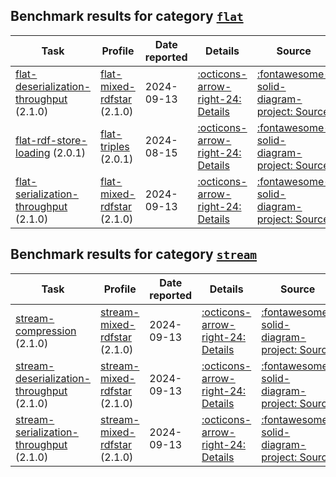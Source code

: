 ## Benchmark results for category [`flat`](https://w3id.org/riverbench/v/dev/categories/flat)

Task | Profile | Date reported | Details | Source
--- | --- | --- | --- | ---
[flat-deserialization-throughput](https://w3id.org/riverbench/v/dev/tasks/flat-deserialization-throughput) (2.1.0) | [flat-mixed-rdfstar](https://w3id.org/riverbench/v/dev/profiles/flat-mixed-rdfstar) (2.1.0) | 2024-09-13 | [:octicons-arrow-right-24: Details](https://w3id.org/riverbench/v/dev/tasks/flat-deserialization-throughput/results#RAtmEEd56vH0MPOZ5tXJJ6UZUKjbWd2EBnZRtXEFX5OnY) | [:fontawesome-solid-diagram-project: Source](https://w3id.org/np/RAtmEEd56vH0MPOZ5tXJJ6UZUKjbWd2EBnZRtXEFX5OnY)
[flat-rdf-store-loading](https://w3id.org/riverbench/v/dev/tasks/flat-rdf-store-loading) (2.0.1) | [flat-triples](https://w3id.org/riverbench/v/dev/profiles/flat-triples) (2.0.1) | 2024-08-15 | [:octicons-arrow-right-24: Details](https://w3id.org/riverbench/v/dev/tasks/flat-rdf-store-loading/results#RAyFZlqsYQ_w-j5cah_gI8WBIZxiVSM4ocWHD_tnyjLxs) | [:fontawesome-solid-diagram-project: Source](https://w3id.org/np/RAyFZlqsYQ_w-j5cah_gI8WBIZxiVSM4ocWHD_tnyjLxs)
[flat-serialization-throughput](https://w3id.org/riverbench/v/dev/tasks/flat-serialization-throughput) (2.1.0) | [flat-mixed-rdfstar](https://w3id.org/riverbench/v/dev/profiles/flat-mixed-rdfstar) (2.1.0) | 2024-09-13 | [:octicons-arrow-right-24: Details](https://w3id.org/riverbench/v/dev/tasks/flat-serialization-throughput/results#RAp7uZ1ny8ycRNBgUPN7Kad_P3i2kolRTMxb8T29L3wBs) | [:fontawesome-solid-diagram-project: Source](https://w3id.org/np/RAp7uZ1ny8ycRNBgUPN7Kad_P3i2kolRTMxb8T29L3wBs)


## Benchmark results for category [`stream`](https://w3id.org/riverbench/v/dev/categories/stream)

Task | Profile | Date reported | Details | Source
--- | --- | --- | --- | ---
[stream-compression](https://w3id.org/riverbench/v/dev/tasks/stream-compression) (2.1.0) | [stream-mixed-rdfstar](https://w3id.org/riverbench/v/dev/profiles/stream-mixed-rdfstar) (2.1.0) | 2024-09-13 | [:octicons-arrow-right-24: Details](https://w3id.org/riverbench/v/dev/tasks/stream-compression/results#RAGrE5KKZf4FeAAu7MoaIWBQmgave7TLS_9LNu9vZi-_M) | [:fontawesome-solid-diagram-project: Source](https://w3id.org/np/RAGrE5KKZf4FeAAu7MoaIWBQmgave7TLS_9LNu9vZi-_M)
[stream-deserialization-throughput](https://w3id.org/riverbench/v/dev/tasks/stream-deserialization-throughput) (2.1.0) | [stream-mixed-rdfstar](https://w3id.org/riverbench/v/dev/profiles/stream-mixed-rdfstar) (2.1.0) | 2024-09-13 | [:octicons-arrow-right-24: Details](https://w3id.org/riverbench/v/dev/tasks/stream-deserialization-throughput/results#RAvhuNcn-wJqqlt62ICv5Z5mjCGcZTFMV8U7CNWeOPjTo) | [:fontawesome-solid-diagram-project: Source](https://w3id.org/np/RAvhuNcn-wJqqlt62ICv5Z5mjCGcZTFMV8U7CNWeOPjTo)
[stream-serialization-throughput](https://w3id.org/riverbench/v/dev/tasks/stream-serialization-throughput) (2.1.0) | [stream-mixed-rdfstar](https://w3id.org/riverbench/v/dev/profiles/stream-mixed-rdfstar) (2.1.0) | 2024-09-13 | [:octicons-arrow-right-24: Details](https://w3id.org/riverbench/v/dev/tasks/stream-serialization-throughput/results#RA96VtFAKh_eRMsdKoLC3DHs6d-py8FOihFHFhFSQH48U) | [:fontawesome-solid-diagram-project: Source](https://w3id.org/np/RA96VtFAKh_eRMsdKoLC3DHs6d-py8FOihFHFhFSQH48U)


